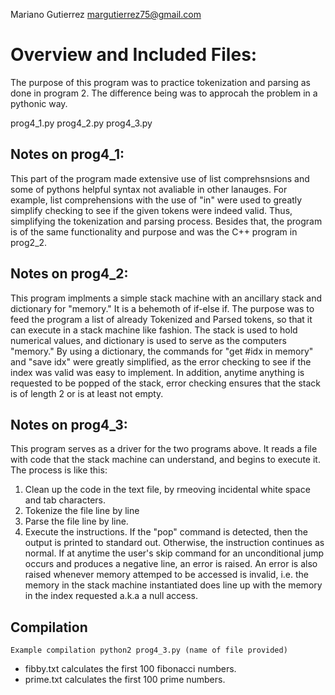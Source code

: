 Mariano Gutierrez
margutierrez75@gmail.com

# Overview and Included Files:
The purpose of this program was to practice tokenization and parsing as done in
program 2. The difference being was to approcah the problem in a pythonic way.

prog4_1.py
prog4_2.py
prog4_3.py

## Notes on prog4_1:
   This part of the program made extensive use of list comprehsnsions and some 
   of pythons helpful syntax not avaliable in other lanauges. For example, list
   comprehensions with the use of "in" were used to greatly simplify checking
   to see if the given tokens were indeed valid. Thus, simplifying the tokenization
   and parsing process. Besides that, the program is of the same functionality and purpose and was the C++
   program in prog2_2. 
    
## Notes on prog4_2:
   This program implments a simple stack machine with
   an ancillary stack and dictionary for "memory." It is a behemoth of if-else if. 
   The purpose was to feed the program  a list of already Tokenized and Parsed tokens, 
   so that it can execute in a stack machine like fashion. 
   The stack is used to hold numerical values, and dictionary is used 
   to serve as the computers "memory." By using a dictionary, the commands for
   "get #idx in memory" and "save idx" were greatly simplified, as the error checking to 
   see if the index was valid was easy to implement. In addition, anytime anything
   is requested to be popped of the stack, error checking ensures that the stack
   is of length 2 or is at least not empty. 

## Notes on prog4_3:
   This program serves as a driver for the two programs above. It reads a file with
   code that the stack machine can understand, and begins to execute it.
   The process is like this:
   1) Clean up the code in the text file, by rmeoving incidental white space and tab
   characters.
   2) Tokenize the file line by line
   3) Parse the file line by line.
   4) Execute the instructions. If the "pop" command is detected, then the output is
   printed to standard out. Otherwise, the instruction continues as normal.
   If at anytime the user's skip command for an unconditional jump occurs and produces
   a negative line, an error is raised. An error is also raised whenever memory attemped to
   be accessed is invalid, i.e. the memory in the stack machine instantiated does line up with the memory
   in the index requested a.k.a a null access. 
   
   ## Compilation 
   ``` Example compilation python2 prog4_3.py (name of file provided) ```
   - fibby.txt calculates the first 100 fibonacci numbers.
   - prime.txt calculates the first 100 prime numbers.
    
    
    
    
